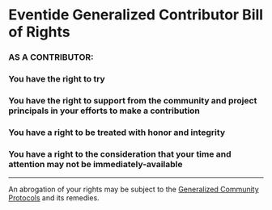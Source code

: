 # Eventide Generalized Contributor Bill of Rights

### AS A CONTRIBUTOR:

### You have the right to try

### You have the right to support from the community and project principals in your efforts to make a contribution

### You have a right to be treated with honor and integrity

### You have a right to the consideration that your time and attention may not be immediately-available

- - -

An abrogation of your rights may be subject to the [Generalized Community Protocols](https://github.com/eventide-project/contributor-assets/blob/master/protocols/generalized-community-protocols.md) and its remedies.
